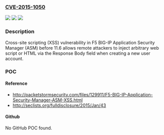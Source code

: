 ### [CVE-2015-1050](https://cve.mitre.org/cgi-bin/cvename.cgi?name=CVE-2015-1050)
![](https://img.shields.io/static/v1?label=Product&message=n%2Fa&color=blue)
![](https://img.shields.io/static/v1?label=Version&message=n%2Fa&color=blue)
![](https://img.shields.io/static/v1?label=Vulnerability&message=n%2Fa&color=brighgreen)

### Description

Cross-site scripting (XSS) vulnerability in F5 BIG-IP Application Security Manager (ASM) before 11.6 allows remote attackers to inject arbitrary web script or HTML via the Response Body field when creating a new user account.

### POC

#### Reference
- http://packetstormsecurity.com/files/129911/F5-BIG-IP-Application-Security-Manager-ASM-XSS.html
- http://seclists.org/fulldisclosure/2015/Jan/43

#### Github
No GitHub POC found.

